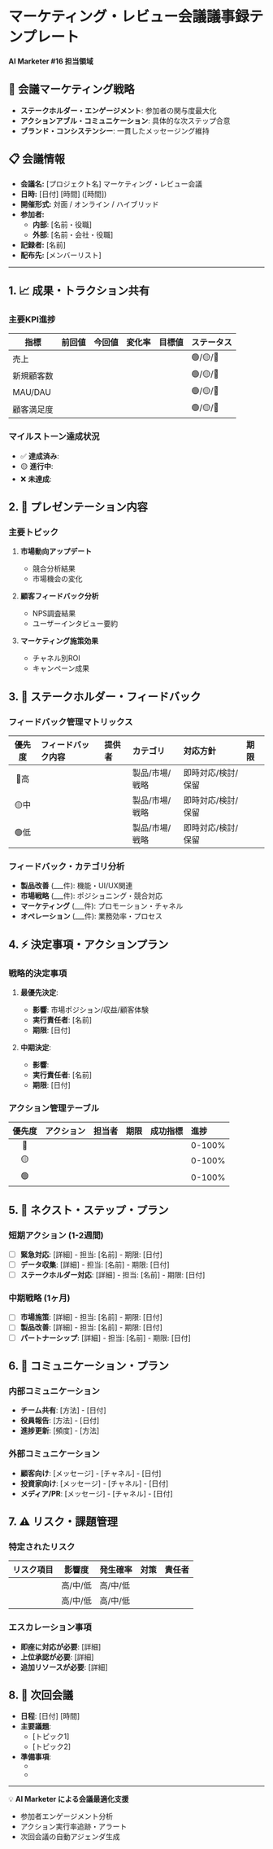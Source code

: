 # マーケティング・レビュー会議議事録テンプレート
**AI Marketer #16 担当領域**

## 🎯 会議マーケティング戦略
- **ステークホルダー・エンゲージメント**: 参加者の関与度最大化
- **アクションアブル・コミュニケーション**: 具体的な次ステップ合意
- **ブランド・コンシステンシー**: 一貫したメッセージング維持

## 📋 会議情報

- **会議名:** [プロジェクト名] マーケティング・レビュー会議
- **日時:** [日付] [時間] ([時間])
- **開催形式:** 対面 / オンライン / ハイブリッド
- **参加者:** 
  - **内部**: [名前・役職]
  - **外部**: [名前・会社・役職]
- **記録者:** [名前]
- **配布先:** [メンバーリスト]

---

## 1. 📈 成果・トラクション共有

### 主要KPI進捗
| 指標 | 前回値 | 今回値 | 変化率 | 目標値 | ステータス |
|------|-------|-------|--------|--------|-----------|
| 売上 | | | | | 🟢/🟡/🔴 |
| 新規顧客数 | | | | | 🟢/🟡/🔴 |
| MAU/DAU | | | | | 🟢/🟡/🔴 |
| 顧客満足度 | | | | | 🟢/🟡/🔴 |

### マイルストーン達成状況
- ✅ **達成済み**: 
- 🟡 **進行中**: 
- ❌ **未達成**: 

## 2. 🎪 プレゼンテーション内容

### 主要トピック
1. **市場動向アップデート**
   - 競合分析結果
   - 市場機会の変化
   
2. **顧客フィードバック分析**
   - NPS調査結果
   - ユーザーインタビュー要約
   
3. **マーケティング施策効果**
   - チャネル別ROI
   - キャンペーン成果

## 3. 💬 ステークホルダー・フィードバック

### フィードバック管理マトリックス
| 優先度 | フィードバック内容 | 提供者 | カテゴリ | 対応方針 | 期限 |
| :--: | :--- | :--- | :--- | :--- | :--- |
| 🔴高 | | | 製品/市場/戦略 | 即時対応/検討/保留 | |
| 🟡中 | | | 製品/市場/戦略 | 即時対応/検討/保留 | |
| 🟢低 | | | 製品/市場/戦略 | 即時対応/検討/保留 | |

### フィードバック・カテゴリ分析
- **製品改善** (___件): 機能・UI/UX関連
- **市場戦略** (___件): ポジショニング・競合対応
- **マーケティング** (___件): プロモーション・チャネル
- **オペレーション** (___件): 業務効率・プロセス

## 4. ⚡ 決定事項・アクションプラン

### 戦略的決定事項
1. **最優先決定**: 
   - **影響**: 市場ポジション/収益/顧客体験
   - **実行責任者**: [名前]
   - **期限**: [日付]

2. **中期決定**: 
   - **影響**: 
   - **実行責任者**: [名前]
   - **期限**: [日付]

### アクション管理テーブル
| 優先度 | アクション | 担当者 | 期限 | 成功指標 | 進捗 |
| :--: | :--- | :--- | :--- | :--- | :--- |
| 🔴 | | | | | 0-100% |
| 🟡 | | | | | 0-100% |
| 🟢 | | | | | 0-100% |

## 5. 🚀 ネクスト・ステップ・プラン

### 短期アクション (1-2週間)
- [ ] **緊急対応**: [詳細] - 担当: [名前] - 期限: [日付]
- [ ] **データ収集**: [詳細] - 担当: [名前] - 期限: [日付]
- [ ] **ステークホルダー対応**: [詳細] - 担当: [名前] - 期限: [日付]

### 中期戦略 (1ヶ月)
- [ ] **市場施策**: [詳細] - 担当: [名前] - 期限: [日付]
- [ ] **製品改善**: [詳細] - 担当: [名前] - 期限: [日付]
- [ ] **パートナーシップ**: [詳細] - 担当: [名前] - 期限: [日付]

## 6. 📢 コミュニケーション・プラン

### 内部コミュニケーション
- **チーム共有**: [方法] - [日付]
- **役員報告**: [方法] - [日付]
- **進捗更新**: [頻度] - [方法]

### 外部コミュニケーション
- **顧客向け**: [メッセージ] - [チャネル] - [日付]
- **投資家向け**: [メッセージ] - [チャネル] - [日付]
- **メディア/PR**: [メッセージ] - [チャネル] - [日付]

## 7. ⚠️ リスク・課題管理

### 特定されたリスク
| リスク項目 | 影響度 | 発生確率 | 対策 | 責任者 |
|-----------|-------|----------|------|--------|
| | 高/中/低 | 高/中/低 | | |
| | 高/中/低 | 高/中/低 | | |

### エスカレーション事項
- **即座に対応が必要**: [詳細]
- **上位承認が必要**: [詳細]
- **追加リソースが必要**: [詳細]

## 8. 📅 次回会議

- **日程**: [日付] [時間]
- **主要議題**: 
  - [トピック1]
  - [トピック2]
- **準備事項**: 
  - [担当者]: [準備内容]
  - [担当者]: [準備内容]

---
💡 **AI Marketer による会議最適化支援**
- 参加者エンゲージメント分析
- アクション実行率追跡・アラート
- 次回会議の自動アジェンダ生成
